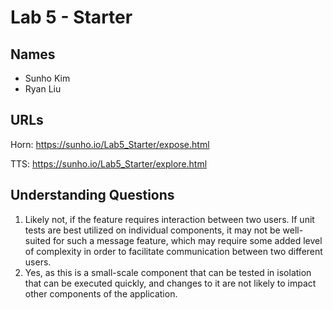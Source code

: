 # Lab 5 - Starter

## Names
- Sunho Kim
- Ryan Liu

## URLs

Horn: https://sunho.io/Lab5_Starter/expose.html

TTS: https://sunho.io/Lab5_Starter/explore.html

## Understanding Questions
1. Likely not, if the feature requires interaction between two users. If unit tests are best utilized on individual components, it may not be well-suited for such a message feature, which may require some added level of complexity in order to facilitate communication between two different users.
2. Yes, as this is a small-scale component that can be tested in isolation that can be executed quickly, and changes to it are not likely to impact other components of the application.
